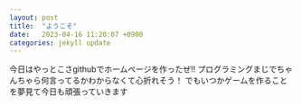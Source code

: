 ```yaml
---
layout: post
title:  "ようこそ"
date:   2023-04-16 11:20:07 +0900
categories: jekyll update
---
```

今日はやっとこさgithubでホームページを作ったぜ!!
プログラミングまじでちゃんちゃら何言ってるかわからなくて心折れそう！
でもいつかゲームを作ることを夢見て今日も頑張っていきます

[jekyll-docs]: https://jekyllrb.com/docs/home
[jekyll-gh]:   https://github.com/jekyll/jekyll
[jekyll-talk]: https://talk.jekyllrb.com/
